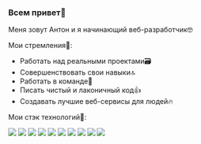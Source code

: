 ### Всем привет👋

Меня зовут Антон и я начинающий веб-разработчик🤓

Мои стремления🎯:
- Работать над реальными проектами🗃️
- Совершенствовать свои навыки🔝
- Работать в команде🤝
- Писать чистый и лаконичный код👍
- Создавать лучшие веб-сервисы для людей🔥

Мои стэк технологий🧰:

<img src="https://img.shields.io/badge/HTML-2F4F4F?style=for-the-badge&logo=НАЗВАНИЕ ЛОГОТИПА&logoColor=ЦВЕТ ЛОГОТИПА"/> <img src="https://img.shields.io/badge/CSS-2F4F4F?style=for-the-badge&logo=НАЗВАНИЕ ЛОГОТИПА&logoColor=ЦВЕТ ЛОГОТИПА"/> <img src="https://img.shields.io/badge/JavaScript-2F4F4F?style=for-the-badge&logo=НАЗВАНИЕ ЛОГОТИПА&logoColor=ЦВЕТ ЛОГОТИПА"/> <img src="https://img.shields.io/badge/React-2F4F4F?style=for-the-badge&logo=НАЗВАНИЕ ЛОГОТИПА&logoColor=ЦВЕТ ЛОГОТИПА"/> <img src="https://img.shields.io/badge/Node.js-2F4F4F?style=for-the-badge&logo=НАЗВАНИЕ ЛОГОТИПА&logoColor=ЦВЕТ ЛОГОТИПА"/> <img src="https://img.shields.io/badge/Express.js-2F4F4F?style=for-the-badge&logo=НАЗВАНИЕ ЛОГОТИПА&logoColor=ЦВЕТ ЛОГОТИПА"/> <img src="https://img.shields.io/badge/MongoDB-2F4F4F?style=for-the-badge&logo=НАЗВАНИЕ ЛОГОТИПА&logoColor=ЦВЕТ ЛОГОТИПА"/> <img src="https://img.shields.io/badge/GIT-2F4F4F?style=for-the-badge&logo=НАЗВАНИЕ ЛОГОТИПА&logoColor=ЦВЕТ ЛОГОТИПА"/> <img src="https://img.shields.io/badge/ООП-2F4F4F?style=for-the-badge&logo=НАЗВАНИЕ ЛОГОТИПА&logoColor=ЦВЕТ ЛОГОТИПА"/> <img src="https://img.shields.io/badge/БЭМ-2F4F4F?style=for-the-badge&logo=НАЗВАНИЕ ЛОГОТИПА&logoColor=ЦВЕТ ЛОГОТИПА"/>
